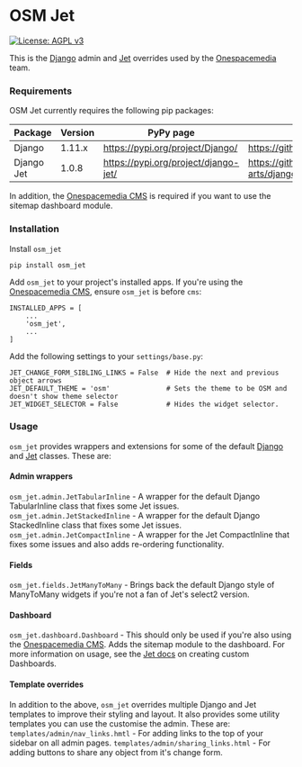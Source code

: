 # OSM Jet
[![License: AGPL v3](https://img.shields.io/badge/License-AGPL%20v3-blue.svg)](https://github.com/onespacemedia/osm_jet/blob/master/LICENSE)

This is the [Django][django-project] admin and [Jet][jet-repo] overrides used by the [Onespacemedia][osm-site] team.

### Requirements
OSM Jet currently requires the following pip packages:

| Package | Version | PyPy page | Repo |
| ------ | ------ | ------ | ------ |
| Django | 1.11.x | https://pypi.org/project/Django/ | https://github.com/django/django |
| Django Jet | 1.0.8 | https://pypi.org/project/django-jet/ | https://github.com/geex-arts/django-jet |

In addition, the [Onespacemedia CMS][osm-cms] is required if you want to use the sitemap dashboard module.

### Installation

Install `osm_jet`
```
pip install osm_jet
```

Add `osm_jet` to your project's installed apps. If you're using the [Onespacemedia CMS][osm-cms], ensure `osm_jet` is before `cms`:
```
INSTALLED_APPS = [
    ...
    'osm_jet',
    ...
]
```

Add the following settings to your `settings/base.py`:
```
JET_CHANGE_FORM_SIBLING_LINKS = False  # Hide the next and previous object arrows
JET_DEFAULT_THEME = 'osm'              # Sets the theme to be OSM and doesn't show theme selector
JET_WIDGET_SELECTOR = False            # Hides the widget selector.
```

### Usage
`osm_jet` provides wrappers and extensions for some of the default [Django][django-project] and [Jet][jet-repo] classes. These are:

#### Admin wrappers
`osm_jet.admin.JetTabularInline` - A wrapper for the default Django TabularInline class that fixes some Jet issues.
`osm_jet.admin.JetStackedInline` - A wrapper for the default Django StackedInline class that fixes some Jet issues.
`osm_jet.admin.JetCompactInline` - A wrapper for the Jet CompactInline that fixes some issues and also adds re-ordering functionality.

#### Fields
`osm_jet.fields.JetManyToMany` - Brings back the default Django style of ManyToMany widgets if you're not a fan of Jet's select2 version.

#### Dashboard
`osm_jet.dashboard.Dashboard` - This should only be used if you're also using the [Onespacemedia CMS][osm-cms]. Adds the sitemap module to the dashboard. For more information on usage, see the [Jet docs](https://jet.readthedocs.io/en/latest/dashboard_custom.html#set-up-custom-dashboard) on creating custom Dashboards.

#### Template overrides
In addition to the above, `osm_jet` overrides multiple Django and Jet templates to improve their styling and layout. It also provides some utility templates you can use the customise the admin. These are:
`templates/admin/nav_links.hmtl` - For adding links to the top of your sidebar on all admin pages.
`templates/admin/sharing_links.html` - For adding buttons to share any object from it's change form.


[django-project]: <https://www.djangoproject.com/>
[jet-repo]: <https://github.com/geex-arts/django-jet>
[osm-site]: <https://onespacemedia.com>
[osm-cms]: <https://github.com/onespacemedia/cms>
